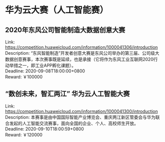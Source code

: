 # 华为云大赛（人工智能赛）



## 2020年东风公司智能制造大数据创意大赛

Link: https://competition.huaweicloud.com/information/1000041306/introduction  
Description: “东风智能制造”开发者创意大赛是东风公司举办的第三届、公司级大数据创意赛事，本次赛事既是延续，也是承接（它将作为东风工业互联网2020行动举措之一，即工业APP孵化课题）。  
Deadline: 2020-09-08T18:00:00+0800  
Reward: ￥100000  


## “数创未来，智汇两江” 华为云人工智能大赛

Link: https://competition.huaweicloud.com/information/1000041300/introduction  
Description: 本赛事是由中国国际智能产业博览会、重庆两江新区管委会与华为联合发起的人工智能交流赛事，面向全国的企业、个人、高校师生开放。  
Deadline: 2020-09-10T18:00:59+0800  
Reward: ￥120000  


